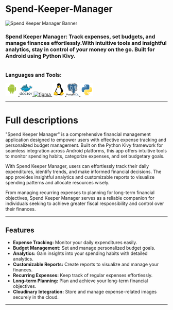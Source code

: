 # Spend-Keeper-Manager

![Spend Keeper Manager Banner](https://res.cloudinary.com/dg4tzo4pz/image/upload/v1723816243/spend_keeper/Other%20image/mjn3r6ck1r8fras22yv7.png)

### Spend Keeper Manager: Track expenses, set budgets, and manage finances effortlessly.With intuitive tools and insightful analytics, stay in control of your money on the go. Built for Android using Python Kivy.

#
<h3 align="left">Languages and Tools:</h3>
<p align="left"> <a href="https://developer.android.com" target="_blank" rel="noreferrer"> <img src="https://raw.githubusercontent.com/devicons/devicon/master/icons/android/android-original-wordmark.svg" alt="android" width="40" height="40"/> </a> <a href="https://www.docker.com/" target="_blank" rel="noreferrer"> <img src="https://raw.githubusercontent.com/devicons/devicon/master/icons/docker/docker-original-wordmark.svg" alt="docker" width="40" height="40"/> </a> <a href="https://www.figma.com/" target="_blank" rel="noreferrer"> <img src="https://www.vectorlogo.zone/logos/figma/figma-icon.svg" alt="figma" width="40" height="40"/> </a> <a href="https://www.linux.org/" target="_blank" rel="noreferrer"> <img src="https://raw.githubusercontent.com/devicons/devicon/master/icons/linux/linux-original.svg" alt="linux" width="40" height="40"/> </a> <a href="https://www.postgresql.org" target="_blank" rel="noreferrer"> <img src="https://raw.githubusercontent.com/devicons/devicon/master/icons/postgresql/postgresql-original-wordmark.svg" alt="postgresql" width="40" height="40"/> </a> <a href="https://www.python.org" target="_blank" rel="noreferrer"> <img src="https://raw.githubusercontent.com/devicons/devicon/master/icons/python/python-original.svg" alt="python" width="40" height="40"/> </a> </p>

---

# Full descriptions
"Spend Keeper Manager" is a comprehensive financial management application designed to empower users with effective expense tracking and personalized budget management. 
Built on the Python Kivy framework for seamless integration across Android platforms, this app offers intuitive tools to monitor spending habits, categorize expenses, and set budgetary goals.

With Spend Keeper Manager, users can effortlessly track their daily expenditures, identify trends, and make informed financial decisions. 
The app provides insightful analytics and customizable reports to visualize spending patterns and allocate resources wisely.

From managing recurring expenses to planning for long-term financial objectives, Spend Keeper Manager serves as a reliable companion for individuals seeking to achieve greater fiscal responsibility and control over their finances.


---

## Features

- **Expense Tracking:** Monitor your daily expenditures easily.
- **Budget Management:** Set and manage personalized budget goals.
- **Analytics:** Gain insights into your spending habits with detailed analytics.
- **Customizable Reports:** Create reports to visualize and manage your finances.
- **Recurring Expenses:** Keep track of regular expenses effortlessly.
- **Long-term Planning:** Plan and achieve your long-term financial objectives.
- **Cloudinary Integration:** Store and manage expense-related images securely in the cloud.

---
